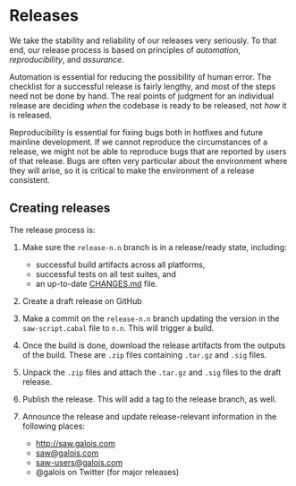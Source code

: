 # Releases

We take the stability and reliability of our releases very seriously. To
that end, our release process is based on principles of _automation_,
_reproducibility_, and _assurance_.

Automation is essential for reducing the possibility of human error. The
checklist for a successful release is fairly lengthy, and most of the
steps need not be done by hand. The real points of judgment for an
individual release are deciding _when_ the codebase is ready to be
released, not _how_ it is released.

Reproducibility is essential for fixing bugs both in hotfixes and future
mainline development. If we cannot reproduce the circumstances of a
release, we might not be able to reproduce bugs that are reported by
users of that release. Bugs are often very particular about the
environment where they will arise, so it is critical to make the
environment of a release consistent.

## Creating releases

The release process is:

1. Make sure the `release-n.n` branch is in a release/ready state, including:
   - successful build artifacts across all platforms,
   - successful tests on all test suites, and
   - an up-to-date [CHANGES.md](CHANGES.md) file.
1. Create a draft release on GitHub
1. Make a commit on the `release-n.n` branch updating the version in the
   `saw-script.cabal` file to `n.n`. This will trigger a build.
1. Once the build is done, download the release artifacts from the
   outputs of the build. These are `.zip` files containing `.tar.gz` and
   `.sig` files.
1. Unpack the `.zip` files and attach the `.tar.gz` and `.sig` files to
   the draft release.
1. Publish the release. This will add a tag to the release branch, as
   well.
1. Announce the release and update release-relevant information in the following places:

    - <http://saw.galois.com>
    - <saw@galois.com>
    - <saw-users@galois.com>
    - @galois on Twitter (for major releases)
